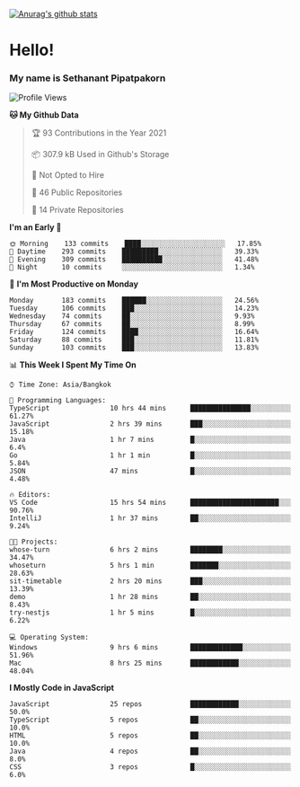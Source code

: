 [![Anurag's github stats](https://github-readme-stats.vercel.app/api?username=thetkpark&count_private=true&show_icons=true&theme=dracula)](https://github.com/anuraghazra/github-readme-stats)

# Hello!
### My name is Sethanant Pipatpakorn

<!--START_SECTION:waka-->
![Profile Views](http://img.shields.io/badge/Profile%20Views-58-blue)

**🐱 My Github Data** 

> 🏆 93 Contributions in the Year 2021
 > 
> 📦 307.9 kB Used in Github's Storage 
 > 
> 🚫 Not Opted to Hire
 > 
> 📜 46 Public Repositories 
 > 
> 🔑 14 Private Repositories  
 > 
**I'm an Early 🐤** 

```text
🌞 Morning    133 commits    ████░░░░░░░░░░░░░░░░░░░░░   17.85% 
🌆 Daytime    293 commits    █████████░░░░░░░░░░░░░░░░   39.33% 
🌃 Evening    309 commits    ██████████░░░░░░░░░░░░░░░   41.48% 
🌙 Night      10 commits     ░░░░░░░░░░░░░░░░░░░░░░░░░   1.34%

```
📅 **I'm Most Productive on Monday** 

```text
Monday       183 commits    ██████░░░░░░░░░░░░░░░░░░░   24.56% 
Tuesday      106 commits    ███░░░░░░░░░░░░░░░░░░░░░░   14.23% 
Wednesday    74 commits     ██░░░░░░░░░░░░░░░░░░░░░░░   9.93% 
Thursday     67 commits     ██░░░░░░░░░░░░░░░░░░░░░░░   8.99% 
Friday       124 commits    ████░░░░░░░░░░░░░░░░░░░░░   16.64% 
Saturday     88 commits     ███░░░░░░░░░░░░░░░░░░░░░░   11.81% 
Sunday       103 commits    ███░░░░░░░░░░░░░░░░░░░░░░   13.83%

```


📊 **This Week I Spent My Time On** 

```text
⌚︎ Time Zone: Asia/Bangkok

💬 Programming Languages: 
TypeScript               10 hrs 44 mins      ███████████████░░░░░░░░░░   61.27% 
JavaScript               2 hrs 39 mins       ███░░░░░░░░░░░░░░░░░░░░░░   15.18% 
Java                     1 hr 7 mins         █░░░░░░░░░░░░░░░░░░░░░░░░   6.4% 
Go                       1 hr 1 min          █░░░░░░░░░░░░░░░░░░░░░░░░   5.84% 
JSON                     47 mins             █░░░░░░░░░░░░░░░░░░░░░░░░   4.48%

🔥 Editors: 
VS Code                  15 hrs 54 mins      ██████████████████████░░░   90.76% 
IntelliJ                 1 hr 37 mins        ██░░░░░░░░░░░░░░░░░░░░░░░   9.24%

🐱‍💻 Projects: 
whose-turn               6 hrs 2 mins        ████████░░░░░░░░░░░░░░░░░   34.47% 
whoseturn                5 hrs 1 min         ███████░░░░░░░░░░░░░░░░░░   28.63% 
sit-timetable            2 hrs 20 mins       ███░░░░░░░░░░░░░░░░░░░░░░   13.39% 
demo                     1 hr 28 mins        ██░░░░░░░░░░░░░░░░░░░░░░░   8.43% 
try-nestjs               1 hr 5 mins         █░░░░░░░░░░░░░░░░░░░░░░░░   6.22%

💻 Operating System: 
Windows                  9 hrs 6 mins        █████████████░░░░░░░░░░░░   51.96% 
Mac                      8 hrs 25 mins       ████████████░░░░░░░░░░░░░   48.04%

```

**I Mostly Code in JavaScript** 

```text
JavaScript               25 repos            ████████████░░░░░░░░░░░░░   50.0% 
TypeScript               5 repos             ██░░░░░░░░░░░░░░░░░░░░░░░   10.0% 
HTML                     5 repos             ██░░░░░░░░░░░░░░░░░░░░░░░   10.0% 
Java                     4 repos             ██░░░░░░░░░░░░░░░░░░░░░░░   8.0% 
CSS                      3 repos             █░░░░░░░░░░░░░░░░░░░░░░░░   6.0%

```



<!--END_SECTION:waka-->
